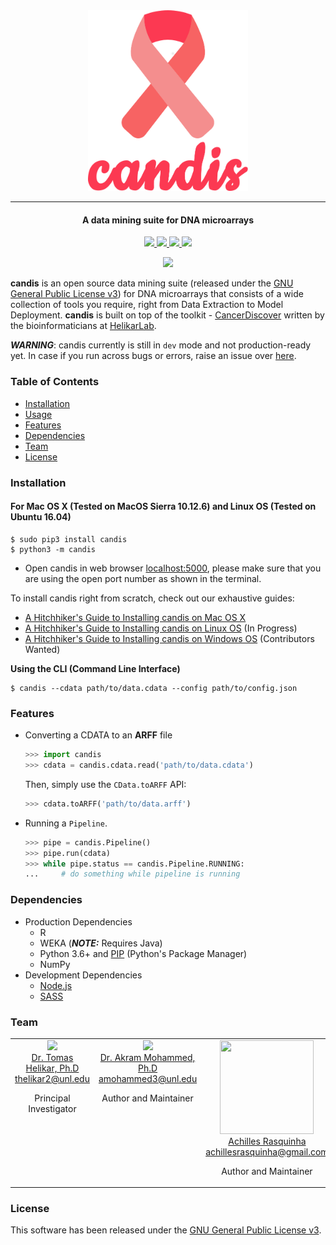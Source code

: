 <div align="center">
	<img src=".github/logo-w-title.png" width="256">
</div>

---

<h4 align="center">
	A data mining suite for DNA microarrays
</h4>

<p align="center">
	<a href="https://travis-ci.org/HelikarLab/candis">
        <img src="https://img.shields.io/travis/HelikarLab/candis.svg?style=flat-square">
    </a>
	<a href="http://candis.readthedocs.io">
		<img src="https://readthedocs.org/projects/candis/badge/?version=latest"/>
	</a>
	<a href="https://saythanks.io/to/achillesrasquinha">
		<img src="https://img.shields.io/badge/Say%20Thanks-🦉-1EAEDB.svg?style=flat-square">
	</a>
	<a href="https://paypal.me/achillesrasquinha">
		<img src="https://img.shields.io/badge/donate-💵-f44336.svg?style=flat-square">
	</a>
</p>

<div align="center">
	<img src=".github/sample.gif" height>
</div>

**candis** is an open source data mining suite (released under the [GNU General Public License v3](LICENSE)) for DNA microarrays that consists of a wide collection of tools you require, right from Data Extraction to Model Deployment. **candis** is built on top of the toolkit - [CancerDiscover](http://github.com/HelikarLab/CancerDiscover) written by the bioinformaticians at [HelikarLab](helikarlab.org).

***WARNING***: candis currently is still in `dev` mode and not production-ready yet. In case if you run across bugs or errors, raise an issue over [here](https://github.com/HelikarLab/candis/issues).

### Table of Contents
* [Installation](#installation)
* [Usage](#usage)
* [Features](#features)
* [Dependencies](#dependencies)
* [Team](#team)
* [License](#license)

### Installation
#### For Mac OS X (Tested on MacOS Sierra 10.12.6) and Linux OS (Tested on Ubuntu 16.04)
```console
$ sudo pip3 install candis
$ python3 -m candis
```
* Open candis in web browser [localhost:5000](http://localhost:5000), please make sure that you are using the open port number as shown in the terminal.

To install candis right from scratch, check out our exhaustive guides:
* [A Hitchhiker's Guide to Installing candis on Mac OS X](https://github.com/HelikarLab/candis/wiki/A-Hitchhiker's-Guide-to-Installing-candis-on-Mac-OS-X)
* [A Hitchhiker's Guide to Installing candis on Linux OS](https://github.com/HelikarLab/candis/wiki/A-Hitchhiker's-Guide-to-Installing-candis-on-Linux-OS) (In Progress)
* [A Hitchhiker's Guide to Installing candis on Windows OS](https://github.com/HelikarLab/candis/wiki/A-Hitchhiker's-Guide-to-Installing-candis-on-Windows-OS) (Contributors Wanted)

**Using the CLI (Command Line Interface)**

```
$ candis --cdata path/to/data.cdata --config path/to/config.json
```

### Features
* Converting a CDATA to an **ARFF** file

	```python
	>>> import candis
	>>> cdata = candis.cdata.read('path/to/data.cdata')
	```

	Then, simply use the `CData.toARFF` API:

	```python
	>>> cdata.toARFF('path/to/data.arff')
	```

* Running a `Pipeline`.
	```python
	>>> pipe = candis.Pipeline()
	>>> pipe.run(cdata)
	>>> while pipe.status == candis.Pipeline.RUNNING:
	...     # do something while pipeline is running
	```

### Dependencies
* Production Dependencies
	* R
	* WEKA (***NOTE:*** Requires Java)
	* Python 3.6+ and [PIP](https://pip.pypa.io) (Python's Package Manager)
	* NumPy
* Development Dependencies
	* [Node.js](https://nodejs.org)
	* [SASS](http://sass-lang.com)

### Team
<table align="center">
  <tbody>
    <tr>
		<td align="center" valign="top">
			<img height="150" src="http://newsroom.unl.edu/announce/files/file37859.jpg">
			<br>
			<a href="http://helikarlab.org/members.html">Dr. Tomas Helikar, Ph.D</a>
			<br>
			<a href="mailto:thelikar2@unl.edu">thelikar2@unl.edu</a>
			<br>
			<p>Principal Investigator</p>
		</td>
		<td align="center" valign="top">
			<img height="150" src="https://github.com/akram-mohammed.png?s=150">
			<br>
			<a href="https://github.com/akram-mohammed">Dr. Akram Mohammed, Ph.D</a>
			<br>
			<a href="mailto:amohammed3@unl.edu">amohammed3@unl.edu</a>
			<br>
			<p>Author and Maintainer</p>
		</td>
	 	<td align="center" valign="top">
			<img width="150" height="150" src="https://github.com/achillesrasquinha.png?s=150">
			<br>
			<a href="https://github.com/achillesrasquinha">Achilles Rasquinha</a>
			<br>
			<a href="mailto:achillesrasquinha@gmail.com">achillesrasquinha@gmail.com</a>
			<br>
			<p>Author and Maintainer</p>
    	</td>
     </tr>
  </tbody>
</table>

### License
This software has been released under the [GNU General Public License v3](LICENSE).
